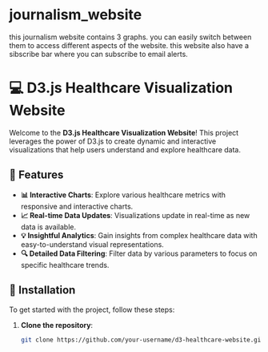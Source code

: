 # journalism_website
this journalism website contains 3 graphs. you can easily switch between them to access different aspects of the website.
this website also have a sibscribe bar where you can subscribe to email alerts.
# 💻 D3.js Healthcare Visualization Website

Welcome to the **D3.js Healthcare Visualization Website**! This project leverages the power of D3.js to create dynamic and interactive visualizations that help users understand and explore healthcare data.

## 🚀 Features

- **📊 Interactive Charts**: Explore various healthcare metrics with responsive and interactive charts.
- **📈 Real-time Data Updates**: Visualizations update in real-time as new data is available.
- **💡 Insightful Analytics**: Gain insights from complex healthcare data with easy-to-understand visual representations.
- **🔍 Detailed Data Filtering**: Filter data by various parameters to focus on specific healthcare trends.

## 🔧 Installation

To get started with the project, follow these steps:

1. **Clone the repository**:
   ```bash
   git clone https://github.com/your-username/d3-healthcare-website.git
